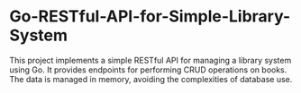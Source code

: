 # Go-RESTful-API-for-Simple-Library-System
This project implements a simple RESTful API for managing a library system using Go. It provides endpoints for performing CRUD operations on books. The data is managed in memory, avoiding the complexities of database use.
